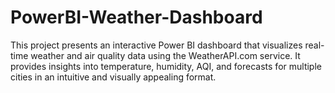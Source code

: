 # PowerBI-Weather-Dashboard
This project presents an interactive Power BI dashboard that visualizes real-time weather and air quality data using the WeatherAPI.com service. It provides insights into temperature, humidity, AQI, and forecasts for multiple cities in an intuitive and visually appealing format.
